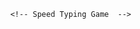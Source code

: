           <!-- Speed Typing Game  -->

<!-- For Typing Game we use HTML, CSS and JavaScript(DOM, Intervals, LocalStorage and Events). -->
